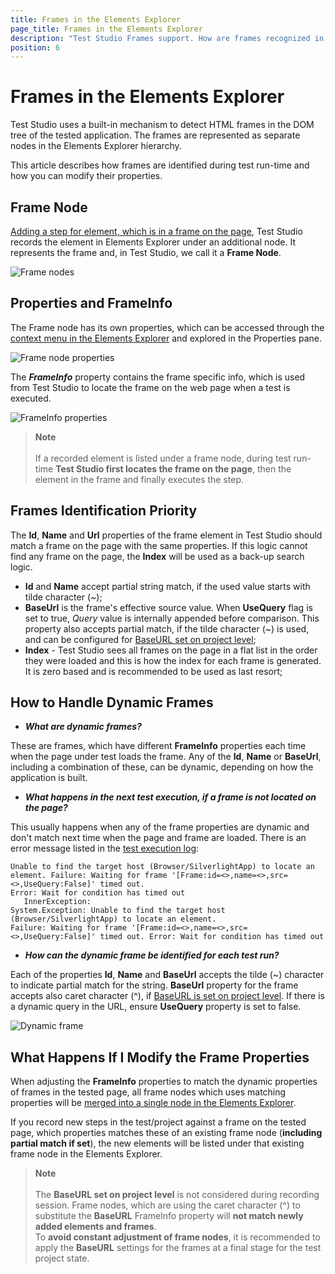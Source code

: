 ```yaml
---
title: Frames in the Elements Explorer
page_title: Frames in the Elements Explorer
description: "Test Studio Frames support. How are frames recognized in Test Studio test execution. How to handle dynamic frames? A frame is dynamic and Test Studio test run fails by each execution. Test Studio cannot find a frame. Test fails with 'Unable to find the target host' message. Frame Not Found Error message"
position: 6
---
```

# Frames in the Elements Explorer

Test Studio uses a built-in mechanism to detect HTML frames in the DOM tree of the tested application. The frames are represented as separate nodes in the Elements Explorer hierarchy.

This article describes how frames are identified during test run-time and how you can modify their properties.

## Frame Node

<a href="/automated-tests/recording/recording-elements-in-frames" target="_blank">Adding a step for element, which is in a frame on the page</a>, Test Studio records the element in Elements Explorer under an additional node. It represents the frame and, in Test Studio, we call it a __Frame Node__.

![Frame nodes](/img/features/elements-explorer/frames/fig0.png)

## Properties and FrameInfo

The Frame node has its own properties, which can be accessed through the <a href="/automated-tests/elements/overview#elements-explorer-context-menu" target="_blank">context menu in the Elements Explorer</a> and explored in the Properties pane.

![Frame node properties](/img/features/elements-explorer/frames/fig1.png)

The __*FrameInfo*__ property contains the frame specific info, which is used from Test Studio to locate the frame on the web page when a test is executed.

![FrameInfo properties](/img/features/elements-explorer/frames/fig2.png)

> __Note__
><br>
><br>
> If a recorded element is listed under a frame node, during test run-time __Test Studio first locates the frame on the page__, then the element in the frame and finally executes the step.

## Frames Identification Priority

The __Id__, __Name__ and __Url__ properties of the frame element in Test Studio should match a frame on the page with the same properties. If this logic cannot find any frame on the page, the __Index__ will be used as a back-up search logic.

* __Id__ and __Name__ accept partial string match, if the used value starts with tilde character (~);
* __BaseUrl__ is the frame's effective source value. When __UseQuery__ flag is set to true, _Query_ value is internally appended before comparison. This property also accepts partial match, if the tilde character (~) is used, and can be configured for <a href="/knowledge-base/test-execution-kb/base-url#using-the-baseurl-with-frames" target="_blank">BaseURL set on project level</a>;
* __Index__ - Test Studio sees all frames on the page in a flat list in the order they were loaded and this is how the index for each frame is generated. It is zero based and is recommended to be used as last resort;

## How to Handle Dynamic Frames

* ___What are dynamic frames?___

These are frames, which have different __FrameInfo__ properties each time when the page under test loads the frame. Any of the __Id__, __Name__ or __BaseUrl__, including a combination of these, can be dynamic, depending on how the application is built.

* ___What happens in the next test execution, if a frame is not located on the page?___

This usually happens when any of the frame properties are dynamic and don't match next time when the page and frame are loaded. There is an error message listed in the <a href="/automated-tests/test-results/analyze-quick-run-results#generate-the-quick-execution-log" target="_blank">test execution log</a>:

   ```
   Unable to find the target host (Browser/SilverlightApp) to locate an element. Failure: Waiting for frame '[Frame:id=<>,name=<>,src=<>,UseQuery:False]' timed out.
   Error: Wait for condition has timed out
      InnerException:
   System.Exception: Unable to find the target host (Browser/SilverlightApp) to locate an element.
   Failure: Waiting for frame '[Frame:id=<>,name=<>,src=<>,UseQuery:False]' timed out. Error: Wait for condition has timed out
   ```

* ___How can the dynamic frame be identified for each test run?___

Each of the properties __Id__, __Name__ and __BaseUrl__ accepts the tilde (~) character to indicate partial match for the string. __BaseUrl__ property for the frame accepts also caret character (^), if <a href="/knowledge-base/test-execution-kb/base-url#using-the-baseurl-with-frames" target="_blank">BaseURL is set on project level</a>. If there is a dynamic query in the URL, ensure __UseQuery__ property is set to false.

![Dynamic frame](/img/features/elements-explorer/frames/fig3.png)

## What Happens If I Modify the Frame Properties

When adjusting the __FrameInfo__ properties to match the dynamic properties of frames in the tested page, all frame nodes which uses matching properties will be <a href="/automated-tests/elements/merge-page-nodes" target="_blank">merged into a single node in the Elements Explorer</a>.

If you record new steps in the test/project against a frame on the tested page, which properties matches these of an existing frame node (__including partial match if set__), the new elements will be listed under that existing frame node in the Elements Explorer.

> __Note__
><br>
><br>
> The __BaseURL set on project level__ is not considered during recording session. Frame nodes, which are using the caret character (^) to substitute the __BaseURL__ FrameInfo property will __not match newly added elements and frames__.
><br>
> To __avoid constant adjustment of frame nodes__, it is recommended to apply the __BaseURL__ settings for the frames at a final stage for the test project state.
